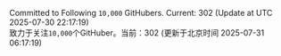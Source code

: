 Committed to Following `10,000` GitHubers. Current: <!-- FOLLOWING_COUNT -->302<!-- FOLLOWING_COUNT --> (Update at UTC <!-- LAST_UPDATED -->2025-07-30 22:17:19<!-- LAST_UPDATED -->)<br>
致力于关注`10,000`个GitHuber。当前：<!-- FOLLOWING_COUNT -->302<!-- FOLLOWING_COUNT --> (更新于北京时间 <!-- LAST_UPDATED_CST -->2025-07-31 06:17:19<!-- LAST_UPDATED_CST -->)
